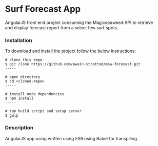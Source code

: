 # Surf Forecast App
AngularJS front end project consuming the Magicseaweed API to retrieve and display forecast report from a select few surf spots.

### Installation
To download and install the project follow the below instructions:
```
# clone this repo
$ git clone https://github.com/owain-stratton/msw-forecast.git
-----

# open directory
$ cd <cloned-repo>
-----

# install node dependencies
$ npm install
-----

# run build script and setup server
$ gulp
```

### Description
AngularJS app using written using ES6 using Babel for transpiling.
